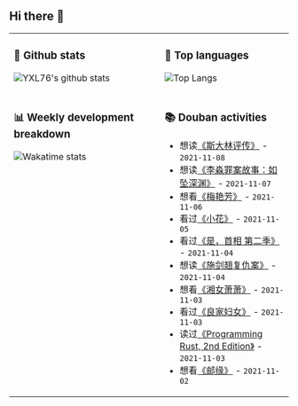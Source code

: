 ## Hi there 👋

<table>
<tr>
<td valign="top" width="54%">

### 🔭 Github stats

![YXL76's github stats](https://github-readme-stats.yxl76.vercel.app/api?username=YXL76&count_private=true&show_icons=true&include_all_commits=true&theme=prussian&line_height=28&disable_animations=true)

</td>

<td valign="top" width="46%">

### 🌱 Top languages

![Top Langs](https://github-readme-stats.yxl76.vercel.app/api/top-langs/?username=YXL76&layout=compact&theme=prussian&langs_count=8&hide=HTML,CSS,SCSS)

</td>
</tr>
<tr>
<td valign="top" width="54%">

### 📊 Weekly development breakdown

![Wakatime stats](https://github-readme-stats.yxl76.vercel.app/api/wakatime?username=YXL76&layout=compact&theme=prussian)


</td>
<td valign="top" width="46%">

### 📚 Douban activities

- 想读[《斯大林评传》](https://book.douban.com/subject/26921694/) - `2021-11-08`
- 想读[《李淼罪案故事：如坠深渊》](https://book.douban.com/subject/35523109/) - `2021-11-07`
- 想看[《梅艳芳》](http://movie.douban.com/subject/30176790/) - `2021-11-06`
- 看过[《小花》](http://movie.douban.com/subject/1309226/) - `2021-11-05`
- 看过[《是，首相  第二季》](http://movie.douban.com/subject/5359940/) - `2021-11-04`
- 想读[《施剑翘复仇案》](https://book.douban.com/subject/35603043/) - `2021-11-04`
- 想看[《湘女萧萧》](http://movie.douban.com/subject/1434275/) - `2021-11-03`
- 看过[《良家妇女》](http://movie.douban.com/subject/1304379/) - `2021-11-03`
- 读过[《Programming Rust, 2nd Edition》](https://book.douban.com/subject/34973905/) - `2021-11-03`
- 想看[《邮缘》](http://movie.douban.com/subject/1937844/) - `2021-11-02`

</td>
</tr>
</table>

<!--
**YXL76/YXL76** is a ✨ _special_ ✨ repository because its `README.md` (this file) appears on your GitHub profile.

Here are some ideas to get you started:

- 🔭 I’m currently working on ...
- 🌱 I’m currently learning ...
- 👯 I’m looking to collaborate on ...
- 🤔 I’m looking for help with ...
- 💬 Ask me about ...
- 📫 How to reach me: ...
- 😄 Pronouns: ...
- ⚡ Fun fact: ...
-->
